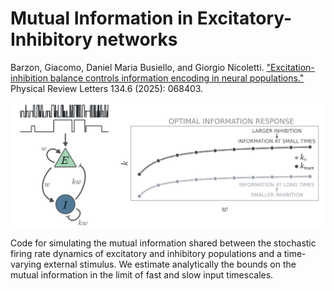 # Mutual Information in Excitatory-Inhibitory networks

Barzon, Giacomo, Daniel Maria Busiello, and Giorgio Nicoletti. ["Excitation-inhibition balance controls information encoding in neural populations."](https://journals.aps.org/prl/abstract/10.1103/PhysRevLett.134.068403) Physical Review Letters 134.6 (2025): 068403.

![alt text](https://github.com/gbarzon/EI_networks_mutual/blob/main/figures/figure_highlight_prl_info_ei.png)

Code for simulating the mutual information shared between the stochastic firing rate dynamics of excitatory and inhibitory populations and a time-varying external stimulus.
We estimate analytically the bounds on the mutual information in the limit of fast and slow input timescales.
